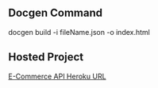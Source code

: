## Docgen Command

docgen build -i fileName.json -o index.html

## Hosted Project

[E-Commerce API Heroku URL](https://e-commerce-api-10.herokuapp.com/)
